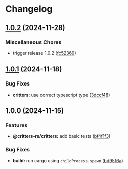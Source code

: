 # Changelog

## [1.0.2](https://github.com/michaelhthomas/critters-rs/compare/critters-v1.0.1...critters-v1.0.2) (2024-11-28)


### Miscellaneous Chores

* trigger release 1.0.2 ([fc52369](https://github.com/michaelhthomas/critters-rs/commit/fc52369bac524544e3f73a34827dfcb32022ddf9))

## [1.0.1](https://github.com/michaelhthomas/critters-rs/compare/critters-v1.0.0...critters-v1.0.1) (2024-11-18)


### Bug Fixes

* **critters:** use correct typescript type ([3dccf48](https://github.com/michaelhthomas/critters-rs/commit/3dccf4830f947e0c78e8b2dace02720c70b664f2))

## 1.0.0 (2024-11-15)


### Features

* **@critters-rs/critters:** add basic tests ([bf4f1f3](https://github.com/michaelhthomas/critters-rs/commit/bf4f1f330dfe39f3a31e55385aaa2590f021eeea))


### Bug Fixes

* **build:** run cargo using `childProcess.spawn` ([bd95f6a](https://github.com/michaelhthomas/critters-rs/commit/bd95f6a108ca95a63fa973e9dd4fb54db9310f77))
